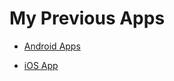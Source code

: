 # My Previous Apps

* [Android Apps](https://github.com/muhammadalkhalaf/My-Previous-Apps/blob/master/my-previous-android-apps.md)

* [iOS App](https://github.com/muhammadalkhalaf/My-Previous-Apps/blob/master/my-previous-ios-app.md)
